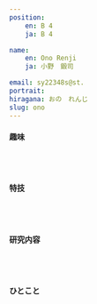 ```yaml
---
position:
    en: B 4
    ja: B 4

name:
    en: Ono Renji
    ja: 小野　鍛司

email: sy22348s@st.
portrait: 
hiragana: おの　れんじ
slug: ono
---
```


#### 趣味

<br><br>

#### 特技

<br><br>

#### 研究内容

<br><br>

#### ひとこと

<br><br>
